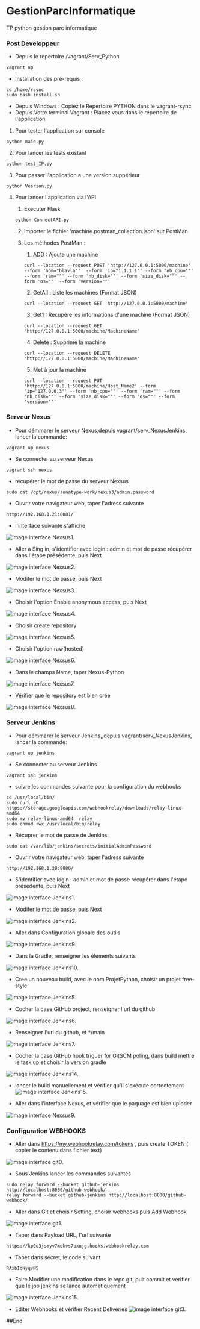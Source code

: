# GestionParcInformatique
TP python gestion parc informatique
### Post Developpeur

- Depuis le repertoire /vagrant/Serv_Python
```
vagrant up
```
- Installation des pré-requis :
```
cd /home/rsync
sudo bash install.sh
```
- Depuis Windows : Copiez le Repertoire PYTHON dans le vagrant-rsync
- Depuis Votre terminal Vagrant : Placez vous dans le répertoire de l'application
1.  Pour tester l'application sur console 
```
python main.py
```
2.  Pour lancer les tests existant
```
python test_IP.py
```
3. Pour passer l'application a une version suppérieur 
```
python Vesrion.py
```
4. Pour lancer l'application via l'API

    1. Executer Flask  
    ```
    python ConnectAPI.py
    ```
    2.  Importer le  fichier 'machine.postman_collection.json' sur PostMan
    3. Les méthodes PostMan :
        1. ADD : Ajoute une machine 
        ```
        curl --location --request POST 'http://127.0.0.1:5000/machine' --form 'nom="blavla"'  --form 'ip="1.1.1.1"' --form 'nb_cpu=""' --form 'ram=""' --form 'nb_disk=""' --form 'size_disk=""' --form 'os=""' --form 'version=""'
        ```
        2. GetAll : Liste les machines (Format JSON)

        ```
        curl --location --request GET 'http://127.0.0.1:5000/machine'
        ``` 
        3. Get1 : Recupère les informations d'une machine (Format JSON)

        ```
        curl --location --request GET 'http://127.0.0.1:5000/machine/MachineName'
        ```
        4. Delete : Supprime la machine
        ```
        curl --location --request DELETE 'http://127.0.0.1:5000/machine/MachineName'
        ```
        5. Met à jour la machine
        ```
        curl --location --request PUT 'http://127.0.0.1:5000/machine/Host_Name2' --form 'ip="127.0.0.3"' --form 'nb_cpu=""' --form 'ram=""' --form 'nb_disk=""' --form 'size_disk=""' --form 'os=""' --form 'version=""'
        ```


### Serveur Nexus
- Pour démmarer le serveur Nexus,depuis vagrant/serv_NexusJenkins, lancer la commande:
```
vagrant up nexus
```
-  Se connecter au serveur Nexus 
```
vagrant ssh nexus
```
- récupérer le mot de passe du serveur Nexsus 
```
sudo cat /opt/nexus/sonatype-work/nexus3/admin.password
```
- Ouvrir votre navigateur web, taper l'adress suivante 
```
http://192.168.1.21:8081/
```
- l'interface suivante s'affiche 


![image interface Nexsus1.](/capture/Nexus1.PNG "image interface Nexsus1.")

- Aller à Sing in, s'identifier avec login : admin et mot de passe récupérer dans l'étape présédente, puis Next


![image interface Nexsus2.](/capture/Nexus2.PNG "image interface Nexsus2.")

- Modifer le mot de passe, puis Next 

![image interface Nexsus3.](/capture/Nexus3.PNG "image interface Nexsus3.")

- Choisir l'option Enable anonymous access, puis Next

![image interface Nexsus4.](/capture/Nexus4.PNG "image interface Nexsus4.")

- Choisir create repository

![image interface Nexsus5.](/capture/Nexus5.PNG "image interface Nexsus5.")

- Choisir l'option  raw(hosted)

![image interface Nexsus6.](/capture/Nexus6.PNG "image interface Nexsus6.")

- Dans le champs Name, taper Nexus-Python

![image interface Nexsus7.](/capture/Nexus7.PNG "image interface Nexsus7.")

- Vérifier que le repository est bien crée 

![image interface Nexsus8.](/capture/Nexus8.PNG "image interface Nexsus8.")



### Serveur Jenkins
- Pour démmarer le serveur Jenkins,,depuis vagrant/serv_NexusJenkins, lancer la commande:
```
vagrant up jenkins
```
-  Se connecter au serveur Jenkins 
 ```
vagrant ssh jenkins
```
- suivre les commandes suivante pour la configuration du webhooks
```
cd /usr/local/bin/
sudo curl -O  https://storage.googleapis.com/webhookrelay/downloads/relay-linux-amd64
sudo mv relay-linux-amd64  relay
sudo chmod +wx /usr/local/bin/relay

```
- Récuprer le mot de passe de Jenkins
```
sudo cat /var/lib/jenkins/secrets/initialAdminPassword

```

- Ouvrir votre navigateur web, taper l'adress suivante 

```
http://192.168.1.20:8080/

```
- S'identifier avec login : admin et mot de passe récupérer dans l'étape présédente, puis Next

![image interface Jenkins1.](/capture/Jenkins1.PNG "image interface jenkins1.")

- Modifer le mot de passe, puis Next 


![image interface Jenkins2.](/capture/jenkins2.png "image interface jenkins2.")


- Aller dans Configuration globale des outils


![image interface Jenkins9.](/capture/jenkins9.png "image interface jenkins9.")

- Dans la Gradle, renseigner les élements suivants 


![image interface Jenkins10.](/capture/jenkins10.png "image interface jenkins10.")

- Cree un nouveau build, avec le nom ProjetPython, choisir un projet free-style


![image interface Jenkins5.](/capture/jenkins5.png "image interface jenkins5.")

- Cocher la case GitHub project, renseigner l'url du github

![image interface Jenkins6.](/capture/jenkins6.png "image interface jenkins6.")

- Renseigner l'url du github, et */main

![image interface Jenkins7.](/capture/jenkins7.png "image interface jenkins7.")

- Cocher la case GitHub hook triguer for GitSCM poling, dans build mettre le task up et choisir la version gradle

![image interface Jenkins14.](/capture/jenkins14.png "image interface jenkins14.")

- lancer le build manuellement et vérifier qu'il s'exécute correctement
![image interface Jenkins15.](/capture/jenkins15.png "image interface jenkins15.")

- Aller dans l'interface Nexus, et vérifier que le paquage est bien uploder 

![image interface Nexsus9.](/capture/Nexus9.PNG "image interface Nexsus9.")

### Configuration WEBHOOKS

- Aller dans https://my.webhookrelay.com/tokens , puis create TOKEN ( copier le contenu dans fichier text)

![image interface git0.](/capture/git0.PNG "image interface git0.")

- Sous Jenkins lancer les commandes suivantes 
```
sudo relay forward --bucket github-jenkins http://localhost:8080/github-webhook/
relay forward --bucket github-jenkins http://localhost:8080/github-webhook/
```


- Aller dans Git et choisir Setting, choisir webhooks puis Add Webhook
 
![image interface git1.](/capture/git1.PNG "image interface git1.")

- Taper dans Payload URL, l'url suivante 
```
https://kp0u3jsmyv7mekvs7bxujg.hooks.webhookrelay.com
```

- Taper dans secret, le code suivant 
```
RAxbIqNyqvNS

```

- Faire Modifier une modification dans le repo git, puit commit et verifier que le job jenkins se lance automatiquement 

![image interface Jenkins15.](/capture/jenkins15.png "image interface jenkins15.")

- Editer Webhooks et vérifier Recent Deliveries
![image interface git3.](/capture/git3.PNG "image interface git3.")

##End

